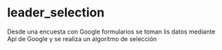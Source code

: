 # leader_selection
Desde una encuesta con Google formularios se toman lis datos mediante Api de Google  y se realiza un algoritmo de selección 
